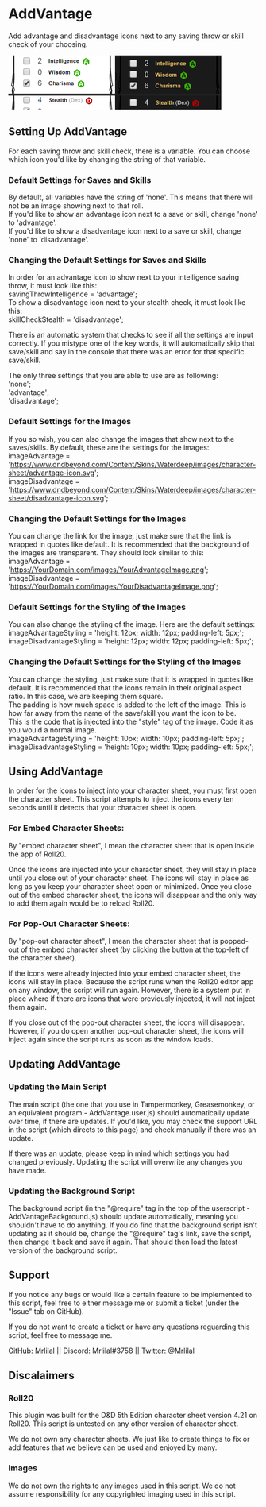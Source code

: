 # AddVantage

Add advantage and disadvantage icons next to any saving throw or skill check of your choosing.

![](side-by-side-small.png)

## Setting Up AddVantage

For each saving throw and skill check, there is a variable. You can choose which icon you'd like by changing the string of that variable.

### Default Settings for Saves and Skills

By default, all variables have the string of 'none'. This means that there will not be an image showing next to that roll.  
If you'd like to show an advantage icon next to a save or skill, change 'none' to 'advantage'.  
If you'd like to show a disadvantage icon next to a save or skill, change 'none' to 'disadvantage'.

### Changing the Default Settings for Saves and Skills

In order for an advantage icon to show next to your intelligence saving throw, it must look like this:  
savingThrowIntelligence = 'advantage';  
To show a disadvantage icon next to your stealth check, it must look like this:  
skillCheckStealth = 'disadvantage';

There is an automatic system that checks to see if all the settings are input correctly. If you mistype one of the key words, it will automatically skip that save/skill and say in the console that there was an error for that specific save/skill.

The only three settings that you are able to use are as following:  
'none';  
'advantage';  
'disadvantage';

### Default Settings for the Images

If you so wish, you can also change the images that show next to the saves/skills. By default, these are the settings for the images:  
imageAdvantage = 'https://www.dndbeyond.com/Content/Skins/Waterdeep/images/character-sheet/advantage-icon.svg';  
imageDisadvantage = 'https://www.dndbeyond.com/Content/Skins/Waterdeep/images/character-sheet/disadvantage-icon.svg';

### Changing the Default Settings for the Images

You can change the link for the image, just make sure that the link is wrapped in quotes like default. It is recommended that the background of the images are transparent. They should look similar to this:  
imageAdvantage = 'https://YourDomain.com/images/YourAdvantageImage.png';  
imageDisadvantage = 'https://YourDomain.com/images/YourDisadvantageImage.png';

### Default Settings for the Styling of the Images

You can also change the styling of the image. Here are the default settings:  
imageAdvantageStyling = 'height: 12px; width: 12px; padding-left: 5px;';  
imageDisadvantageStyling = 'height: 12px; width: 12px; padding-left: 5px;';

### Changing the Default Settings for the Styling of the Images

You can change the styling, just make sure that it is wrapped in quotes like default. It is recommended that the icons remain in their original aspect ratio. In this case, we are keeping them square.  
The padding is how much space is added to the left of the image. This is how far away from the name of the save/skill you want the icon to be.  
This is the code that is injected into the "style" tag of the image. Code it as you would a normal image.  
imageAdvantageStyling = 'height: 10px; width: 10px; padding-left: 5px;';  
imageDisadvantageStyling = 'height: 10px; width: 10px; padding-left: 5px;';

## Using AddVantage

In order for the icons to inject into your character sheet, you must first open the character sheet. This script attempts to inject the icons every ten seconds until it detects that your character sheet is open.

### For Embed Character Sheets:

By "embed character sheet", I mean the character sheet that is open inside the app of Roll20.

Once the icons are injected into your character sheet, they will stay in place until you close out of your character sheet. The icons will stay in place as long as you keep your character sheet open or minimized. Once you close out of the embed character sheet, the icons will disappear and the only way to add them again would be to reload Roll20.

### For Pop-Out Character Sheets:

By "pop-out character sheet", I mean the character sheet that is popped-out of the embed character sheet (by clicking the button at the top-left of the character sheet).

If the icons were already injected into your embed character sheet, the icons will stay in place. Because the script runs when the Roll20 editor app on any window, the script will run again. However, there is a system put in place where if there are icons that were previously injected, it will not inject them again.

If you close out of the pop-out character sheet, the icons will disappear. However, if you do open another pop-out character sheet, the icons will inject again since the script runs as soon as the window loads.

## Updating AddVantage

### Updating the Main Script

The main script (the one that you use in Tampermonkey, Greasemonkey, or an equivalent program - AddVantage.user.js) should automatically update over time, if there are updates. If you'd like, you may check the support URL in the script (which directs to this page) and check manually if there was an update.

If there was an update, please keep in mind which settings you had changed previously. Updating the script will overwrite any changes you have made.

### Updating the Background Script

The background script (in the "@require" tag in the top of the userscript - AddVantageBackground.js) should update automatically, meaning you shouldn't have to do anything. If you do find that the background script isn't updating as it should be, change the "@require" tag's link, save the script, then change it back and save it again. That should then load the latest version of the background script.

## Support

If you notice any bugs or would like a certain feature to be implemented to this script, feel free to either message me or submit a ticket (under the "Issue" tab on GitHub).

If you do not want to create a ticket or have any questions reguarding this script, feel free to message me.

[GitHub: Mrlilal](https://github.com/Mrlilal) || Discord: Mrlilal#3758 || [Twitter: @Mrlilal](https://twitter.com/mrlilal)

## Discalaimers

### Roll20

This plugin was built for the D&D 5th Edition character sheet version 4.21 on Roll20. This script is untested on any other version of character sheet.

We do not own any character sheets. We just like to create things to fix or add features that we believe can be used and enjoyed by many.

### Images

We do not own the rights to any images used in this script. We do not assume responsibility for any copyrighted imaging used in this script.
